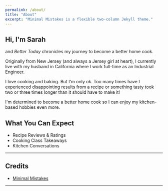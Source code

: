 ```yaml
---
permalink: /about/
title: "About"
excerpt: "Minimal Mistakes is a flexible two-column Jekyll theme."
---
```


## Hi, I'm Sarah 

and *Better Today* chronicles my journey to become a better home cook.

Originally from New Jersey (and always a Jersey girl at heart), I currently live with my husband in California where I work full-time as an Industrial Engineer.

I love cooking and baking. But I'm only ok. Too many times have I experienced disappointing results from a recipe or something tasty took two or three times longer than it should have to make it!

I'm determined to become a better home cook so I can enjoy my kitchen-based hobbies even more.

## What You Can Expect

- Recipe Reviews & Ratings
- Cooking Class Takeaways
- Kitchen Conversations

---

## Credits

- [Minimal Mistakes](https://mmistakes.github.io/)

---
